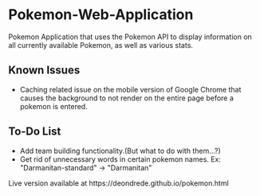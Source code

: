 # Pokemon-Web-Application
Pokemon Application that uses the Pokemon API to display information on all currently available Pokemon, as well as various stats.
<h2>Known Issues</h2>
<ul>
  <li>Caching related issue on the mobile version of Google Chrome that causes the background to not render on the entire page before a pokemon is entered.</li>
</ul>
<h2>To-Do List</h2>
<ul>
  <li>Add team building functionality.(But what to do with them...?)</li>
  <li>Get rid of unnecessary words in certain pokemon names. Ex: "Darmanitan-standard" -> "Darmanitan"
</ul>
<p>Live version available at https://deondrede.github.io/pokemon.html</p>
